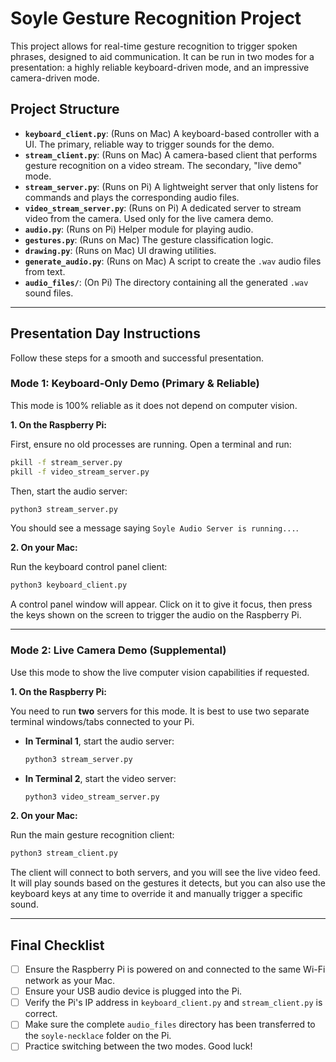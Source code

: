 # Soyle Gesture Recognition Project

This project allows for real-time gesture recognition to trigger spoken phrases, designed to aid communication. It can be run in two modes for a presentation: a highly reliable keyboard-driven mode, and an impressive camera-driven mode.

## Project Structure

- **`keyboard_client.py`**: (Runs on Mac) A keyboard-based controller with a UI. The primary, reliable way to trigger sounds for the demo.
- **`stream_client.py`**: (Runs on Mac) A camera-based client that performs gesture recognition on a video stream. The secondary, "live demo" mode.
- **`stream_server.py`**: (Runs on Pi) A lightweight server that only listens for commands and plays the corresponding audio files.
- **`video_stream_server.py`**: (Runs on Pi) A dedicated server to stream video from the camera. Used only for the live camera demo.
- **`audio.py`**: (Runs on Pi) Helper module for playing audio.
- **`gestures.py`**: (Runs on Mac) The gesture classification logic.
- **`drawing.py`**: (Runs on Mac) UI drawing utilities.
- **`generate_audio.py`**: (Runs on Mac) A script to create the `.wav` audio files from text.
- **`audio_files/`**: (On Pi) The directory containing all the generated `.wav` sound files.

---

## Presentation Day Instructions

Follow these steps for a smooth and successful presentation.

### Mode 1: Keyboard-Only Demo (Primary & Reliable)

This mode is 100% reliable as it does not depend on computer vision.

**1. On the Raspberry Pi:**

First, ensure no old processes are running. Open a terminal and run:
```bash
pkill -f stream_server.py
pkill -f video_stream_server.py
```

Then, start the audio server:
```bash
python3 stream_server.py
```
You should see a message saying `Soyle Audio Server is running...`.

**2. On your Mac:**

Run the keyboard control panel client:
```bash
python3 keyboard_client.py
```
A control panel window will appear. Click on it to give it focus, then press the keys shown on the screen to trigger the audio on the Raspberry Pi.

---

### Mode 2: Live Camera Demo (Supplemental)

Use this mode to show the live computer vision capabilities if requested.

**1. On the Raspberry Pi:**

You need to run **two** servers for this mode. It is best to use two separate terminal windows/tabs connected to your Pi.

- **In Terminal 1**, start the audio server:
  ```bash
  python3 stream_server.py
  ```

- **In Terminal 2**, start the video server:
  ```bash
  python3 video_stream_server.py
  ```

**2. On your Mac:**

Run the main gesture recognition client:
```bash
python3 stream_client.py
```
The client will connect to both servers, and you will see the live video feed. It will play sounds based on the gestures it detects, but you can also use the keyboard keys at any time to override it and manually trigger a specific sound.

---
## Final Checklist

- [ ] Ensure the Raspberry Pi is powered on and connected to the same Wi-Fi network as your Mac.
- [ ] Ensure your USB audio device is plugged into the Pi.
- [ ] Verify the Pi's IP address in `keyboard_client.py` and `stream_client.py` is correct.
- [ ] Make sure the complete `audio_files` directory has been transferred to the `soyle-necklace` folder on the Pi.
- [ ] Practice switching between the two modes. Good luck!
